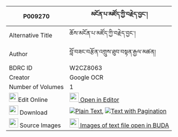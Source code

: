 |P009270|མངོན་པ་མཛོད་ཀྱི་བརྗེད་བྱང་། 
| --- | --- 
|Alternative Title |ཆོས་མངོན་པ་མཛོད་ཀྱི་བརྗེད་བྱང་།
|Author| བློ་བཟང་བརྩོན་འགྲུས་ཐུབ་བསྟན་རྒྱལ་མཚན།
|BDRC ID | W2CZ8063
|Creator | Google OCR
|Number of Volumes| 1
|<img width="25" src="https://img.icons8.com/color/25/000000/edit-property.png">Edit Online| [<img width="25" src="https://avatars.githubusercontent.com/u/45091458?s=200&v=4"> Open in Editor](http://editor.openpecha.org/P009270)
|<img width="25" src="https://img.icons8.com/fluent/48/000000/download-2.png"/>  Download | [![](https://img.icons8.com/color/20/000000/txt.png)Plain Text](https://github.com/Openpecha/P009270/releases/download/v1/ngonpa_dzo_kyi_jejang_plain_P009270.zip), [![](https://img.icons8.com/color/20/000000/txt.png)Text with Pagination](https://github.com/Openpecha/P009270/releases/download/v1/ngonpa_dzo_kyi_jejang_pages_P009270.zip)
|<img width="25" src="https://img.icons8.com/plasticine/100/000000/pictures-folder.png"/>  Source Images | [<img width="25" src="https://library.bdrc.io/icons/BUDA-small.svg"> Images of text file open in BUDA](https://library.bdrc.io/show/bdr:W2CZ8063)